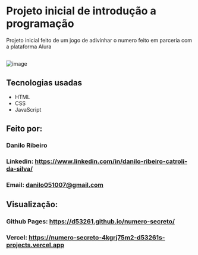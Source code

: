 # Projeto inicial de introdução a programação
Projeto inicial feito de um jogo de adivinhar o numero feito em parceria com a plataforma Alura
##
![image](https://github.com/user-attachments/assets/2ad479a8-080f-4259-b124-a0d5b8279dda)
## Tecnologias usadas
* HTML
* CSS
* JavaScript
## Feito por:
### Danilo Ribeiro 
### Linkedin: https://www.linkedin.com/in/danilo-ribeiro-catroli-da-silva/
### Email: danilo051007@gmail.com
## Visualização:
### Github Pages: https://d53261.github.io/numero-secreto/
### Vercel: https://numero-secreto-4kgrj75m2-d53261s-projects.vercel.app 

